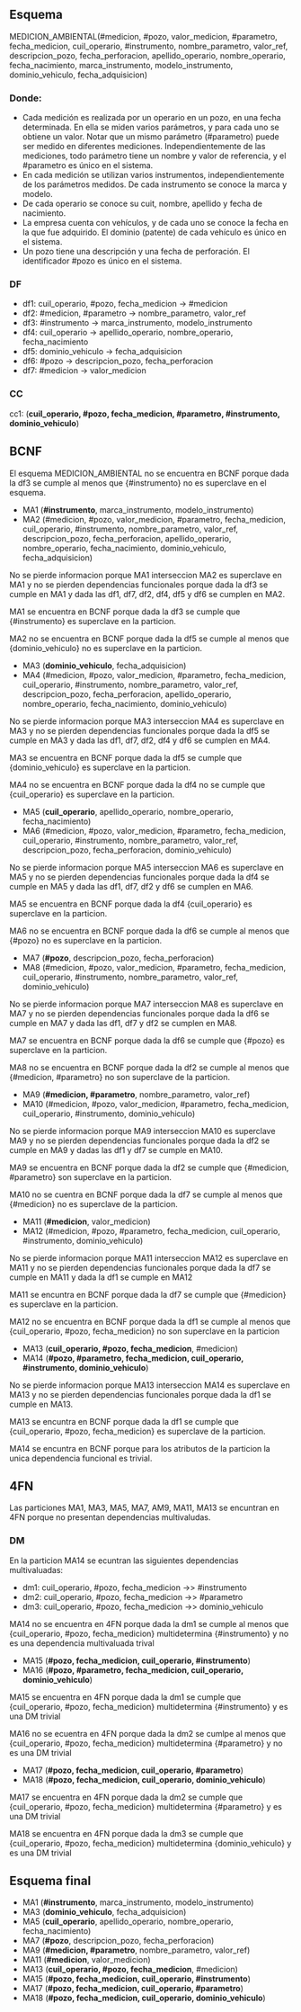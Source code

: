 ## Esquema
MEDICION_AMBIENTAL(#medicion, #pozo, valor_medicion, #parametro, fecha_medicion, cuil_operario, #instrumento, nombre_parametro, valor_ref, descripcion_pozo, fecha_perforacion, apellido_operario, nombre_operario, fecha_nacimiento, marca_instrumento, modelo_instrumento, dominio_vehiculo, fecha_adquisicion)

### Donde:
- Cada medición es realizada por un operario en un pozo, en una fecha determinada. En ella se miden varios parámetros, y para cada uno se obtiene un valor. Notar que un mismo parámetro (#parametro) puede ser medido en diferentes mediciones. Independientemente de las mediciones, todo parámetro tiene un nombre y valor de referencia, y el #parametro es único en el sistema.
- En cada medición se utilizan varios instrumentos, independientemente de los parámetros medidos. De cada instrumento se conoce la marca y modelo.
- De cada operario se conoce su cuit, nombre, apellido y fecha de nacimiento.
- La empresa cuenta con vehículos, y de cada uno se conoce la fecha en la que fue adquirido. El dominio (patente) de cada vehículo es único en el sistema.
- Un pozo tiene una descripción y una fecha de perforación. El identificador #pozo es único en el sistema.

### DF
- df1: cuil_operario, #pozo, fecha_medicion -> #medicion
- df2: #medicion, #parametro -> nombre_parametro, valor_ref
- df3: #instrumento -> marca_instrumento, modelo_instrumento
- df4: cuil_operario -> apellido_operario, nombre_operario, fecha_nacimiento
- df5: dominio_vehiculo -> fecha_adquisicion
- df6: #pozo -> descripcion_pozo, fecha_perforacion
- df7: #medicion -> valor_medicion

### CC
cc1: (**cuil_operario, #pozo, fecha_medicion,  #parametro, #instrumento, dominio_vehiculo**)

## BCNF

El esquema MEDICION_AMBIENTAL no se encuentra en BCNF porque dada la df3 se cumple al menos que {#instrumento} no es superclave en el esquema.

- MA1 (**#instrumento**, marca_instrumento, modelo_instrumento)
- MA2 (#medicion, #pozo, valor_medicion, #parametro, fecha_medicion, cuil_operario, #instrumento, nombre_parametro, valor_ref, descripcion_pozo, fecha_perforacion, apellido_operario, nombre_operario, fecha_nacimiento, dominio_vehiculo, fecha_adquisicion)

No se pierde informacion porque MA1 interseccion MA2 es superclave en MA1 y no se pierden dependencias funcionales porque dada la df3 se cumple en MA1 y dada las df1, df7, df2, df4, df5 y df6 se cumplen en MA2.

MA1 se encuentra en BCNF porque dada la df3 se cumple que {#instrumento} es superclave en la particion.

MA2 no se encuentra en BCNF porque dada la df5 se cumple al menos que {dominio_vehiculo} no es superclave en la particion.

- MA3 (**dominio_vehiculo**, fecha_adquisicion)
- MA4 (#medicion, #pozo, valor_medicion, #parametro, fecha_medicion, cuil_operario, #instrumento, nombre_parametro, valor_ref, descripcion_pozo, fecha_perforacion, apellido_operario, nombre_operario, fecha_nacimiento, dominio_vehiculo)

No se pierde informacion porque MA3 interseccion MA4 es superclave en MA3 y no se pierden dependencias funcionales porque dada la df5 se cumple en MA3 y dada las df1, df7, df2, df4 y df6 se cumplen en MA4.

MA3 se encuentra en BCNF porque dada la df5 se cumple que {dominio_vehiculo} es superclave en la particion.

MA4 no se encuentra en BCNF porque dada la df4 no se cumple que {cuil_operario} es superclave en la particion.

- MA5 (**cuil_operario**, apellido_operario, nombre_operario, fecha_nacimiento)
- MA6 (#medicion, #pozo, valor_medicion, #parametro, fecha_medicion, cuil_operario, #instrumento, nombre_parametro, valor_ref, descripcion_pozo, fecha_perforacion, dominio_vehiculo)

No se pierde informacion porque MA5 interseccion MA6 es superclave en MA5 y no se pierden dependencias funcionales porque dada la df4 se cumple en MA5 y dada las df1, df7, df2 y df6 se cumplen en MA6.

MA5 se encuentra en BCNF porque dada la df4 {cuil_operario} es superclave en la particion.

MA6 no se encuentra en BCNF porque dada la df6 se cumple al menos que {#pozo} no es superclave en la particion.

- MA7 (**#pozo**, descripcion_pozo, fecha_perforacion)
- MA8 (#medicion, #pozo, valor_medicion, #parametro, fecha_medicion, cuil_operario, #instrumento, nombre_parametro, valor_ref, dominio_vehiculo)

No se pierde informacion porque MA7 interseccion MA8 es superclave en MA7 y no se pierden dependencias funcionales porque dada la df6 se cumple en MA7 y dada las df1, df7 y df2 se cumplen en MA8.

MA7 se encuentra en BCNF porque dada la df6 se cumple que {#pozo} es superclave en la particion.

MA8 no se encuentra en BCNF porque dada la df2 se cumple al menos que {#medicion, #parametro} no son superclave de la particion.

- MA9 (**#medicion, #parametro**, nombre_parametro, valor_ref)
- MA10 (#medicion, #pozo, valor_medicion, #parametro, fecha_medicion, cuil_operario, #instrumento, dominio_vehiculo)

No se pierde informacion porque MA9 interseccion MA10 es superclave MA9 y no se pierden dependencias funcionales porque dada la df2 se cumple en MA9 y dadas las df1 y df7 se cumple en MA10.

MA9 se encuentra en BCNF porque dada la df2 se cumple que {#medicion, #parametro} son superclave en la particion.

MA10 no se cuentra en BCNF porque dada la df7 se cumple al menos que {#medicion} no es superclave de la particion.

- MA11 (**#medicion**, valor_medicion)
- MA12 (#medicion, #pozo, #parametro, fecha_medicion, cuil_operario, #instrumento, dominio_vehiculo)

No se pierde informacion porque MA11 interseccion MA12 es superclave en MA11 y no se pierden dependencias funcionales porque dada la df7 se cumple en MA11 y dada la df1 se cumple en MA12

MA11 se encuntra en BCNF porque dada la df7 se cumple que {#medicion} es superclave en la particion.

MA12 no se encuentra en BCNF porque dada la df1 se cumple al menos que {cuil_operario, #pozo, fecha_medicion} no son superclave en la particion

- MA13 (**cuil_operario, #pozo, fecha_medicion**, #medicion)
- MA14 (**#pozo, #parametro, fecha_medicion, cuil_operario, #instrumento, dominio_vehiculo**)

No se pierde informacion porque MA13 interseccion MA14 es superclave en MA13 y no se pierden dependencias funcionales porque dada la df1 se cumple en MA13.

MA13 se encuntra en BCNF porque dada la df1 se cumple que {cuil_operario, #pozo, fecha_medicion} es superclave de la particion.

MA14 se encuntra en BCNF porque para los atributos de la particion la unica dependencia funcional es trivial.

## 4FN

Las particiones MA1, MA3, MA5, MA7, AM9, MA11, MA13 se encuntran en 4FN porque no presentan dependencias multivaludas.

### DM

En la particion MA14 se ecuntran las siguientes dependencias multivaluadas:
- dm1: cuil_operario, #pozo, fecha_medicion ->> #instrumento
- dm2: cuil_operario, #pozo, fecha_medicion ->> #parametro
- dm3: cuil_operario, #pozo, fecha_medicion ->> dominio_vehiculo

MA14 no se encuentra en 4FN porque dada la dm1 se cumple al menos que {cuil_operario, #pozo, fecha_medicion} multidetermina {#instrumento} y no es una dependencia multivaluada trival

- MA15 (**#pozo, fecha_medicion, cuil_operario, #instrumento**)
- MA16 (**#pozo, #parametro, fecha_medicion, cuil_operario, dominio_vehiculo**)

MA15 se encuentra en 4FN porque dada la dm1 se cumple que {cuil_operario, #pozo, fecha_medicion} multidetermina {#instrumento} y es una DM trivial

MA16 no se ecuentra en 4FN porque dada la dm2 se cumlpe al menos que {cuil_operario, #pozo, fecha_medicion} multidetermina {#parametro} y no es una DM trivial

- MA17 (**#pozo, fecha_medicion, cuil_operario, #parametro**)
- MA18 (**#pozo, fecha_medicion, cuil_operario, dominio_vehiculo**)

MA17 se encuentra en 4FN porque dada la dm2 se cumple que {cuil_operario, #pozo, fecha_medicion} multidetermina {#parametro} y es una DM trivial

MA18 se encuentra en 4FN porque dada la dm3 se cumple que {cuil_operario, #pozo, fecha_medicion} multidetermina {dominio_vehiculo} y es una DM trivial

## Esquema final
- MA1 (**#instrumento**, marca_instrumento, modelo_instrumento)
- MA3 (**dominio_vehiculo**, fecha_adquisicion)
- MA5 (**cuil_operario**, apellido_operario, nombre_operario, fecha_nacimiento)
- MA7 (**#pozo**, descripcion_pozo, fecha_perforacion)
- MA9 (**#medicion, #parametro**, nombre_parametro, valor_ref)
- MA11 (**#medicion**, valor_medicion)
- MA13 (**cuil_operario, #pozo, fecha_medicion**, #medicion)
- MA15 (**#pozo, fecha_medicion, cuil_operario, #instrumento**)
- MA17 (**#pozo, fecha_medicion, cuil_operario, #parametro**)
- MA18 (**#pozo, fecha_medicion, cuil_operario, dominio_vehiculo**)
